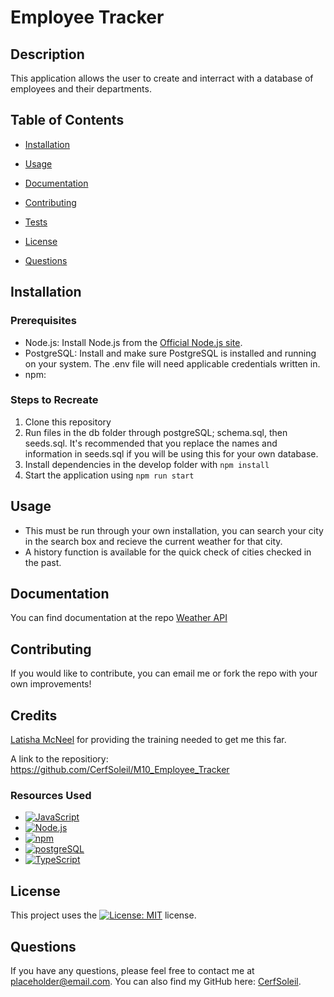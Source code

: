 # Employee Tracker


  ## Description
  This application allows the user to create and interract with a database of employees and their departments.


  ## Table of Contents

  - [Installation](#installation)

  - [Usage](#usage)

  - [Documentation](#documentation)

  - [Contributing](#contributing)

  - [Tests](#tests)

  - [License](#license)

  - [Questions](#questions)


  ## Installation

  ### Prerequisites
  - Node.js: Install Node.js from the [Official Node.js site](https://nodejs.org/).
  - PostgreSQL: Install and make sure PostgreSQL is installed and running on your system. The .env file will need applicable credentials written in.
  - npm: 

  ### Steps to Recreate
  1. Clone this repository
  2. Run files in the db folder through postgreSQL; schema.sql, then seeds.sql. It's recommended that you replace the names and information in seeds.sql if you will be using this for your own database.
  3. Install dependencies in the develop folder with `npm install`
  4. Start the application using `npm run start`


  ## Usage
  * This must be run through your own installation, you can search your city in the search box and recieve the current weather for that city.
  * A history function is available for the quick check of cities checked in the past.


  ## Documentation

  You can find documentation at the repo [Weather API](https://github.com/CerfSoleil/M10_Employee_Tracker)


  ## Contributing

  If you would like to contribute, you can email me or fork the repo with your own improvements!


  ## Credits

  [Latisha McNeel](https://github.com/lmcneel) for providing the training needed to get me this far.

  A link to the repositiory: https://github.com/CerfSoleil/M10_Employee_Tracker
  
  ### Resources Used
  * [![JavaScript](https://img.shields.io/badge/JavaScript-F7DF1E?style=for-the-badge&logo=javascript&logoColor=black)](https://www.javascript.com)
  * [![Node.js](https://img.shields.io/badge/Node.js-339933?style=for-the-badge&logo=node.js&logoColor=white)](https://nodejs.org)
  * [![npm](https://img.shields.io/badge/npm-CB3837?style=for-the-badge&logo=npm&logoColor=white)](https://www.npmjs.com)
  * [![postgreSQL](https://img.shields.io/badge/postgresql-4169e1?style=for-the-badge&logo=postgresql&logoColor=white)](https://www.postgresql.org)
  * [![TypeScript](https://img.shields.io/badge/TypeScript-3178C6?style=for-the-badge&logo=typescript&logoColor=white)](https://www.typescriptlang.org)


  ## License

  This project uses the [![License: MIT](https://img.shields.io/badge/License-MIT-yellow.svg)](https://opensource.org/licenses/MIT) license.



  ## Questions

If you have any questions, please feel free to contact me at placeholder@email.com. You can also find my GitHub here: [CerfSoleil](https://github.com/CerfSoleil).
